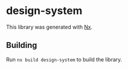 # design-system

This library was generated with [Nx](https://nx.dev).

## Building

Run `nx build design-system` to build the library.
